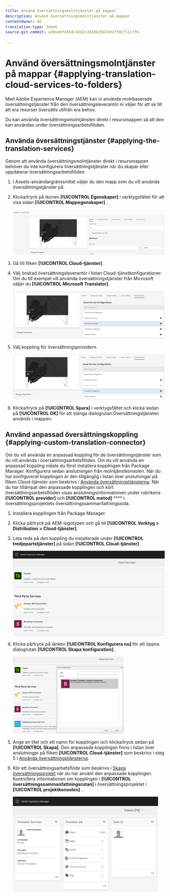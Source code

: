 ```yaml
---
title: Använd översättningsmolntjänster på mappar
description: Använd översättningsmolntjänster på mappar
contentOwner: AG
translation-type: tm+mt
source-git-commit: a39ee0f435dc43d2c2830b2947e91ffdcf11c7f6

---
```



# Använd översättningsmolntjänster på mappar {#applying-translation-cloud-services-to-folders}

Med Adobe Experience Manager (AEM) kan ni använda molnbaserade översättningstjänster från den översättningsleverantör ni väljer för att se till att era resurser översätts utifrån era behov.

Du kan använda översättningsmolntjänsten direkt i resursmappen så att den kan användas under översättningsarbetsflöden.

## Använda översättningstjänster {#applying-the-translation-services}

Genom att använda översättningsmolntjänster direkt i resursmappen behöver du inte konfigurera översättningstjänster när du skapar eller uppdaterar översättningsarbetsflöden.

1. I Assets-användargränssnittet väljer du den mapp som du vill använda översättningstjänster på.
1. Klicka/tryck på ikonen **[!UICONTROL Egenskaper]** i verktygsfältet för att visa sidan **[!UICONTROL Mappegenskaper]** .

   ![chlimage_1-215](assets/chlimage_1-215.png)

1. Gå till fliken **[!UICONTROL Cloud-tjänster]** .
1. Välj önskad översättningsleverantör i listan Cloud-tjänstkonfigurationer. Om du till exempel vill använda översättningstjänster från Microsoft väljer du **[!UICONTROL Microsoft Translator]**.

   ![chlimage_1-216](assets/chlimage_1-216.png)

1. Välj koppling för översättningsprovidern.

   ![chlimage_1-217](assets/chlimage_1-217.png)

1. Klicka/tryck på **[!UICONTROL Spara]** i verktygsfältet och klicka sedan på **[!UICONTROL OK]** för att stänga dialogrutan.Översättningstjänsten används i mappen.

## Använd anpassad översättningskoppling {#applying-custom-translation-connector}

Om du vill använda en anpassad koppling för de översättningstjänster som du vill använda i översättningsarbetsflöden. Om du vill använda en anpassad koppling måste du först installera kopplingen från Package Manager. Konfigurera sedan anslutningen från molntjänstkonsolen. När du har konfigurerat kopplingen är den tillgänglig i listan över anslutningar på fliken Cloud-tjänster som beskrivs i [Använda översättningstjänsterna](transition-cloud-services.md#applying-the-translation-services). När du har tillämpat den anpassade kopplingen och kört översättningsarbetsflöden visas anslutningsinformationen under rubrikens **[!UICONTROL provider]** och **[!UICONTROL metod]** **** i översättningsprojektets översättningssammanfattningssida.

1. Installera kopplingen från Package Manager.
1. Klicka på/tryck på AEM-logotypen och gå till **[!UICONTROL Verktyg > Distribution > Cloud-tjänster]**.
1. Leta reda på den koppling du installerade under **[!UICONTROL tredjepartstjänster]** på sidan **[!UICONTROL Cloud-tjänster]** .

   ![chlimage_1-218](assets/chlimage_1-218.png)

1. Klicka på/tryck på länken **[!UICONTROL Konfigurera nu]** för att öppna dialogrutan **[!UICONTROL Skapa konfiguration]** .

   ![chlimage_1-219](assets/chlimage_1-219.png)

1. Ange en titel och ett namn för kopplingen och klicka/tryck sedan på **[!UICONTROL Skapa]**. Den anpassade kopplingen finns i listan över anslutningar på fliken **[!UICONTROL Cloud-tjänster]** som beskrivs i steg 5 i [Använda översättningstjänsterna](#applying-the-translation-services).
1. Kör ett översättningsarbetsflöde som beskrivs i [Skapa översättningsprojekt](translation-projects.md) när du har använt den anpassade kopplingen. Kontrollera informationen om kopplingen i **[!UICONTROL översättningssammanfattningsrutan]** i översättningsprojektet i **[!UICONTROL projektkonsolen]** .

   ![chlimage_1-220](assets/chlimage_1-220.png)
